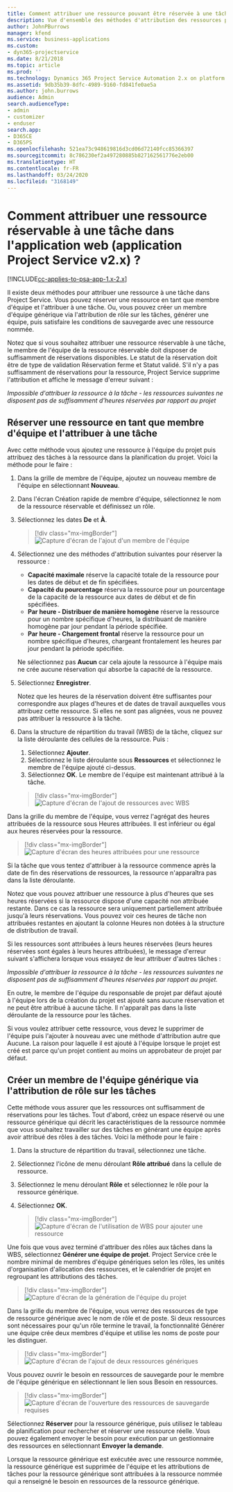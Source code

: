 ```yaml
---
title: Comment attribuer une ressource pouvant être réservée à une tâche dans l'application web
description: Vue d'ensemble des méthodes d'attribution des ressources pouvant être réservées.
author: JohnPBurrows
manager: kfend
ms.service: business-applications
ms.custom:
- dyn365-projectservice
ms.date: 8/21/2018
ms.topic: article
ms.prod: ''
ms.technology: Dynamics 365 Project Service Automation 2.x on platform version 9.x
ms.assetid: 9db35b39-8dfc-4989-9160-fd841fe0ae5a
ms.author: john.burrows
audience: Admin
search.audienceType:
- admin
- customizer
- enduser
search.app:
- D365CE
- D365PS
ms.openlocfilehash: 521ea73c948619816d3cd06d72140fcc85366397
ms.sourcegitcommit: 8c786230ef2a497280885b827162561776e2eb00
ms.translationtype: HT
ms.contentlocale: fr-FR
ms.lasthandoff: 03/24/2020
ms.locfileid: "3168149"
---
```

# <a name="how-do-i-assign-a-bookable-resource-to-a-task-in-the-web-app-project-service-app-v2x"></a>Comment attribuer une ressource réservable à une tâche dans l'application web (application Project Service v2.x) ?

[!INCLUDE[cc-applies-to-psa-app-1.x-2.x](../includes/cc-applies-to-psa-app-1x-2x.md)]

Il existe deux méthodes pour attribuer une ressource à une tâche dans Project Service. Vous pouvez réserver une ressource en tant que membre d'équipe et l'attribuer à une tâche. Ou, vous pouvez créer un membre d'équipe générique via l'attribution de rôle sur les tâches, générer une équipe, puis satisfaire les conditions de sauvegarde avec une ressource nommée.

Notez que si vous souhaitez attribuer une ressource réservable à une tâche, le membre de l'équipe de la ressource réservable doit disposer de suffisamment de réservations disponibles. Le statut de la réservation doit être de type de validation Réservation ferme et Statut validé. S'il n'y a pas suffisamment de réservations pour la ressource, Project Service supprime l'attribution et affiche le message d'erreur suivant :

*Impossible d'attribuer la ressource à la tâche - les ressources suivantes ne disposent pas de suffisamment d'heures réservées par rapport au projet*

## <a name="book-a-resource-as-a-team-member-and-then-assign-the-resource-to-a-task"></a>Réserver une ressource en tant que membre d'équipe et l'attribuer à une tâche

Avec cette méthode vous ajoutez une ressource à l'équipe du projet puis attribuez des tâches à la ressource dans la planification du projet. Voici la méthode pour le faire :
1.  Dans la grille de membre de l'équipe, ajoutez un nouveau membre de l'équipe en sélectionnant **Nouveau**.
2.  Dans l'écran Création rapide de membre d'équipe, sélectionnez le nom de la ressource réservable et définissez un rôle.
3.  Sélectionnez les dates **De** et **À**.

    > [!div class="mx-imgBorder"] 
    > ![Capture d'écran de l'ajout d'un membre de l'équipe](media/FAQ-Resources-to-Tasks2-1.png "Capture d'écran de l'ajout d'un membre de l'équipe")
 
4.  Sélectionnez une des méthodes d'attribution suivantes pour réserver la ressource :
    - **Capacité maximale** réserve la capacité totale de la ressource pour les dates de début et de fin spécifiées.
    - **Capacité du pourcentage** réserva la ressource pour un pourcentage de la capacité de la ressource aux dates de début et de fin spécifiées.
    - **Par heure - Distribuer de manière homogène** réserve la ressource pour un nombre spécifique d'heures, la distribuant de manière homogène par jour pendant la période spécifiée.
    - **Par heure - Chargement frontal** réserve la ressource pour un nombre spécifique d'heures, chargeant frontalement les heures par jour pendant la période spécifiée.

    Ne sélectionnez pas **Aucun** car cela ajoute la ressource à l'équipe mais ne crée aucune réservation qui absorbe la capacité de la ressource.
5.  Sélectionnez **Enregistrer**.

    Notez que les heures de la réservation doivent être suffisantes pour correspondre aux plages d'heures et de dates de travail auxquelles vous attribuez cette ressource. Si elles ne sont pas alignées, vous ne pouvez pas attribuer la ressource à la tâche.

6.  Dans la structure de répartition du travail (WBS) de la tâche, cliquez sur la liste déroulante des cellules de la ressource. Puis : 

    1. Sélectionnez **Ajouter**.
    2. Sélectionnez le liste déroulante sous **Ressources** et sélectionnez le membre de l'équipe ajouté ci-dessus.
    3. Sélectionnez **OK**. Le membre de l'équipe est maintenant attribué à la tâche.

    > [!div class="mx-imgBorder"] 
    > ![Capture d'écran de l'ajout de ressources avec WBS](media/FAQ-Resources-to-Tasks2-2.png "Capture d'écran de l'ajout de ressources avec WBS")
 
Dans la grille du membre de l'équipe, vous verrez l'agrégat des heures attribuées de la ressource sous Heures attribuées. Il est inférieur ou égal aux heures réservées pour la ressource. 

> [!div class="mx-imgBorder"] 
> ![Capture d'écran des heures attribuées pour une ressource](media/FAQ-Resources-to-Tasks2-3.png "Capture d'écran des heures attribuées pour une ressource")
 
Si la tâche que vous tentez d'attribuer à la ressource commence après la date de fin des réservations de ressources, la ressource n'apparaîtra pas dans la liste déroulante.

Notez que vous pouvez attribuer une ressource à plus d'heures que ses heures réservées si la ressource dispose d'une capacité non attribuée restante. Dans ce cas la ressource sera uniquement partiellement attribuée jusqu'à leurs réservations. Vous pouvez voir ces heures de tâche non attribuées restantes en ajoutant la colonne Heures non dotées à la structure de distribution de travail.

Si les ressources sont attribuées à leurs heures réservées (leurs heures réservées sont égales à leurs heures attribuées), le message d'erreur suivant s'affichera lorsque vous essayez de leur attribuer d'autres tâches :

*Impossible d'attribuer la ressource à la tâche - les ressources suivantes ne disposent pas de suffisamment d'heures réservées par rapport au projet.*

En outre, le membre de l'équipe du responsable de projet par défaut ajouté à l'équipe lors de la création du projet est ajouté sans aucune réservation et ne peut être attribué à aucune tâche. Il n'apparaît pas dans la liste déroulante de la ressource pour les tâches.

Si vous voulez attribuer cette ressource, vous devez le supprimer de l'équipe puis l'ajouter à nouveau avec une méthode d'attribution autre que Aucune. La raison pour laquelle il est ajouté à l'équipe lorsque le projet est créé est parce qu'un projet contient au moins un approbateur de projet par défaut.

## <a name="create-a-generic-team-member-through-role-assignment-on-tasks"></a>Créer un membre de l'équipe générique via l'attribution de rôle sur les tâches

Cette méthode vous assurer que les ressources ont suffisamment de réservations pour les tâches. Tout d'abord, créez un espace réservé ou une ressource générique qui décrit les caractéristiques de la ressource nommée que vous souhaitez travailler sur des tâches en générant une équipe après avoir attribué des rôles à des tâches. Voici la méthode pour le faire :

1. Dans la structure de répartition du travail, sélectionnez une tâche.
2. Sélectionnez l'icône de menu déroulant **Rôle attribué** dans la cellule de ressource.
3. Sélectionnez le menu déroulant **Rôle** et sélectionnez le rôle pour la ressource générique.
4. Sélectionnez **OK**.

    > [!div class="mx-imgBorder"] 
    > ![Capture d'écran de l'utilisation de WBS pour ajouter une ressource](media/FAQ-Resources-to-Tasks2-4.png "Capture d'écran de l'utilisation de WBS pour ajouter une ressource")
 
Une fois que vous avez terminé d'attribuer des rôles aux tâches dans la WBS, sélectionnez **Générer une équipe de projet**. Project Service crée le nombre minimal de membres d'équipe génériques selon les rôles, les unités d'organisation d'allocation des ressources, et le calendrier de projet en regroupant les attributions des tâches.

> [!div class="mx-imgBorder"] 
> ![Capture d'écran de la génération de l'équipe du projet](media/FAQ-Resources-to-Tasks2-5.png "Capture d'écran de la génération de l'équipe du projet")
 
Dans la grille du membre de l'équipe, vous verrez des ressources de type de ressource générique avec le nom de rôle et de poste. Si deux ressources sont nécessaires pour qu'un rôle termine le travail, la fonctionnalité Générer une équipe crée deux membres d'équipe et utilise les noms de poste pour les distinguer.

> [!div class="mx-imgBorder"] 
> ![Capture d'écran de l'ajout de deux ressources génériques](media/FAQ-Resources-to-Tasks2-6.png "Capture d'écran de l'ajout de deux ressources génériques")
 
Vous pouvez ouvrir le besoin en ressources de sauvegarde pour le membre de l'équipe générique en sélectionnant le lien sous Besoin en ressources.

> [!div class="mx-imgBorder"] 
> ![Capture d'écran de l'ouverture des ressources de sauvegarde requises](media/FAQ-Resources-to-Tasks2-7.png "Capture d'écran de l'ouverture des ressources de sauvegarde requises")

Sélectionnez **Réserver** pour la ressource générique, puis utilisez le tableau de planification pour rechercher et réserver une ressource réelle. Vous pouvez également envoyer le besoin pour exécution par un gestionnaire des ressources en sélectionnant **Envoyer la demande**.

Lorsque la ressource générique est exécutée avec une ressource nommée, la ressource générique est supprimée de l'équipe et les attributions de tâches pour la ressource générique sont attribuées à la ressource nommée qui a renseigné le besoin en ressources de la ressource générique.
 

